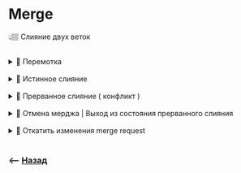 
# Merge
👆🏽 Слияние двух веток  

<br>

  
<details>
<summary> 🔹 Перемотка </summary>

https://github.com/webster6667/documentation/assets/83826752/5bde9959-9cf3-44d4-b048-25e879e355d4    

👆 Смена вершины ветки `master`, на коммит вершины ветки `fix`  
&emsp;&emsp; ❗ Произойдет только в том случаи, если вершиной ветки `master` будет тот коммит, от которого был создан `fix`

</details>

  
<br>

   

<details>
<summary> 🔹 Истинное слияние </summary>

<br>

```shell
git merge feature
```
👆 Создание нового комита, в котором обьеденены комиты из двух веток


</details>

<br>

<details>
<summary> 🔹 Прерванное слияние ( конфликт ) </summary>

<br>

👆 Состояние когда на ветках в одном и том же месте кода, были выполненны разные изменения, и при попытки слияния образовался конфликт

&emsp;&emsp; 🎯 Проект переходит в состояние `прерванного коммита`, требуя от разработчика решения конфликта, и последующего коммита

&emsp;&emsp; 📗 Пока конфликт не решен, коммит который мы хотим слить в ветку `HEAD`, записываеться в переменную `MERGE_HEAD`

</details>

<br>

<details>
<summary> 🔹 Отмена мерджа | Выход из состояния прерванного слияния</summary>
  
<br>

🎯 `git reset --hard`   
&emsp;&emsp; 👆 Откинет на состояние ветки, до попытки слияни, но сотрет все незакомиченные изменения в `workDirectory`  

🎯 `git reset --merge`   
&emsp;&emsp; 👆 Откинет на состояние ветки, до попытки слияни, но сохранит все незакомиченные изменения, которые не учавствовали в слиянии

🛑 Лучше сделать комит перед мерджем, так как при откате можно запутаться, а лишний коммит потом засквошить



</details>

<br>

<details>
<summary> 🔹 Откатить изменения merge request</summary>


```shell
git reset --hard 'comitHashBeforeMergeRequestOnBranch'
```
👆 Переключиться на комит до комита слияния  


</details>

<br>

### ⟵ **<a href="../../readme.md">Назад</a>**
